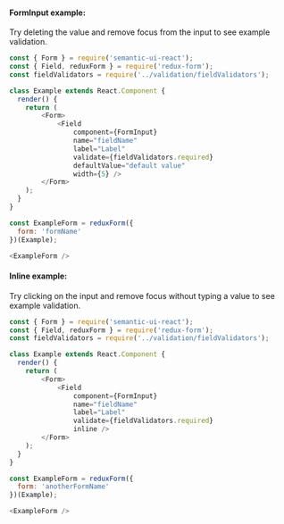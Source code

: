 #### FormInput example:
Try deleting the value and remove focus from the input to see example validation.

```js
const { Form } = require('semantic-ui-react');
const { Field, reduxForm } = require('redux-form');
const fieldValidators = require('../validation/fieldValidators');

class Example extends React.Component {
  render() {
    return (
        <Form>
            <Field
                component={FormInput}
                name="fieldName" 
                label="Label"
                validate={fieldValidators.required}
                defaultValue="default value"
                width={5} />
        </Form>
    );
  }
}

const ExampleForm = reduxForm({
  form: 'formName'
})(Example);

<ExampleForm />
```

#### Inline example:
Try clicking on the input and remove focus without typing a value to see example validation.


```js
const { Form } = require('semantic-ui-react');
const { Field, reduxForm } = require('redux-form');
const fieldValidators = require('../validation/fieldValidators');

class Example extends React.Component {
  render() {
    return (
        <Form>
            <Field
                component={FormInput}
                name="fieldName" 
                label="Label"
                validate={fieldValidators.required}
                inline />
        </Form>
    );
  }
}

const ExampleForm = reduxForm({
  form: 'anotherFormName'
})(Example);

<ExampleForm />
```

